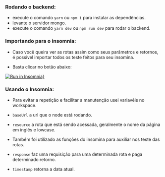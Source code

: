 ### Rodando o backend:
- execute o comando `yarn` ou `npm i` para instalar as dependências.
- levante o servidor mongo.
- execute o comando `yarn dev` ou `npm run dev` para rodar o backend.

### Importando para o insomnia:
- Caso você queira ver as rotas assim como seus parâmetros e retornos, é possivel importar
todos os teste feitos para seu insomina.

- Basta clicar no botão abaixo:

[![Run in Insomnia}](https://insomnia.rest/images/run.svg)](https://insomnia.rest/run/?label=Gresp%20pro&uri=https%3A%2F%2Fraw.githubusercontent.com%2Fainertec-developer%2Fgresp-pro%2Fmaster%2Fbackend%2FInsomnia_2020-06-30.json)


### Usando o Insomnia:

- Para evitar a repetição e facilitar a manutenção usei variavéis no workspace.

- `baseUrl` a url que o node está rodando.

- `resource` a rota que está sendo acessada, geralmente o nome da página em inglês e lowcase.

- Também foi utilizado as funções do insomina para auxiliar nos teste das rotas.

- `response` faz uma requisição para uma determinada rota e paga determinado retorno.

- `timestamp` retorna a data atual.
